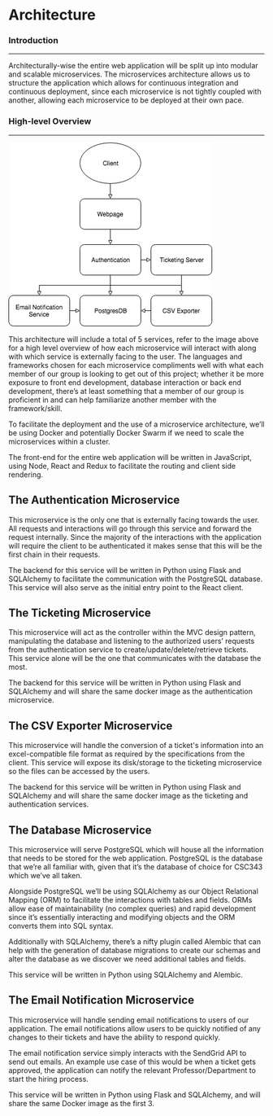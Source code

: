# Architecture

### Introduction
----------
Architecturally-wise the entire web application will be split up into modular and scalable microservices. The microservices architecture allows us to structure the application which allows for continuous integration and continuous deployment, since each microservice is not tightly coupled with another, allowing each microservice to be deployed at their own pace.


### High-level Overview
---------

![This figure did not load](https://github.com/FreakingBarbarians/FreakingBarbarians_Images/blob/master/MicroservicesDiagram.png?raw=true)


This architecture will include a total of 5 services, refer to the image above for a high level overview of how each microservice will interact with along with which service is externally facing to the user. The languages and frameworks chosen for each microservice compliments well with what each member of our group is looking to get out of this project; whether it be more exposure to front end development, database interaction or back end development, there’s at least something that a member of our group is proficient in and can help familiarize another member with the framework/skill.

To facilitate the deployment and the use of a microservice architecture, we’ll be using Docker and potentially Docker Swarm if we need to scale the microservices within a cluster.

The front-end for the entire web application will be written in JavaScript, using Node, React and Redux to facilitate the routing and client side rendering. 

## The Authentication Microservice
This microservice is the only one that is externally facing towards the user. All requests and interactions will go through this service and forward the request internally. Since the majority of the interactions with the application will require the client to be authenticated it makes sense that this will be the first chain in their requests.

The backend for this service will be written in Python using Flask and SQLAlchemy to facilitate the communication with the PostgreSQL database. This service will also serve as the initial entry point to the React client.

## The Ticketing Microservice
This microservice will act as the controller within the MVC design pattern, manipulating the database and listening to the authorized users’ requests from the authentication service to create/update/delete/retrieve tickets. This service alone will be the one that communicates with the database the most.

The backend for this service will be written in Python using Flask and SQLAlchemy and will share the same docker image as the authentication microservice.

## The CSV Exporter Microservice
This microservice will handle the conversion of a ticket's information into an excel-compatible file format as required by the specifications from the client. This service will expose its disk/storage to the ticketing microservice so the files can be accessed by the users.

The backend for this service will be written in Python using Flask and SQLAlchemy and will share the same docker image as the ticketing and authentication services.

## The Database Microservice
This microservice will serve PostgreSQL which will house all the information that needs to be stored for the web application. PostgreSQL is the database that we’re all familiar with, given that it’s the database of choice for CSC343 which we’ve all taken.

Alongside PostgreSQL we’ll be using SQLAlchemy as our Object Relational Mapping (ORM) to facilitate the interactions with tables and fields. ORMs allow ease of maintainability (no complex queries) and rapid development since it’s essentially interacting and modifying objects and the ORM converts them into SQL syntax.

Additionally with SQLAlchemy, there’s a nifty plugin called Alembic that can help with the generation of database migrations to create our schemas and alter the database as we discover we need additional tables and fields.

This service will be written in Python using SQLAlchemy and Alembic.

## The Email Notification Microservice
This microservice will handle sending email notifications to users of our application. The email notifications allow users to be quickly notified of any changes to their tickets and have the ability to respond quickly. 

The email notification service simply interacts with the SendGrid API to send out emails. An example use case of this would be when a ticket gets approved, the application can notify the relevant Professor/Department to start the hiring process.

This service will be written in Python using Flask and SQLAlchemy, and will share the same Docker image as the first 3.